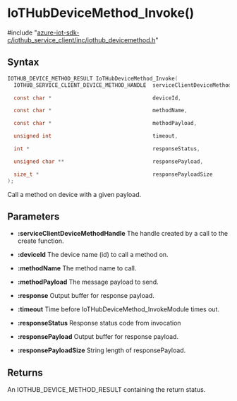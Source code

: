 # IoTHubDeviceMethod_Invoke()

\#include "[azure-iot-sdk-c/iothub_service_client/inc/iothub_devicemethod.h](../iot-c-ref-iothub-devicemethod-h.md)"  

## Syntax

```C
IOTHUB_DEVICE_METHOD_RESULT IoTHubDeviceMethod_Invoke(
  IOTHUB_SERVICE_CLIENT_DEVICE_METHOD_HANDLE  serviceClientDeviceMethodHandle,

  const char *                                deviceId,

  const char *                                methodName,

  const char *                                methodPayload,

  unsigned int                                timeout,

  int *                                       responseStatus,

  unsigned char **                            responsePayload,

  size_t *                                    responsePayloadSize
);
```

Call a method on device with a given payload.

## Parameters
* **:serviceClientDeviceMethodHandle** The handle created by a call to the create function. 

* **:deviceId** The device name (id) to call a method on. 

* **:methodName** The method name to call. 

* **:methodPayload** The message payload to send. 

* **:response** Output buffer for response payload. 

* **:timeout** Time before IoTHubDeviceMethod_InvokeModule times out. 

* **:responseStatus** Response status code from invocation 

* **:responsePayload** Output buffer for response payload. 

* **:responsePayloadSize** String length of responsePayload.

## Returns
An IOTHUB_DEVICE_METHOD_RESULT containing the return status.

